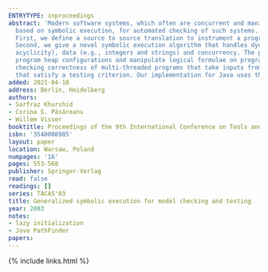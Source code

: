 ```yaml
---
ENTRYTYPE: inproceedings
abstract: 'Modern software systems, which often are concurrent and manipulate complex data structures must be extremely reliable. We present a novel framework
  based on symbolic execution, for automated checking of such systems. We provide a two-fold generalization of traditional symbolic execution based approaches.
  First, we define a source to source translation to instrument a program, which enables standard model checkers to perform symbolic execution of the program.
  Second, we give a novel symbolic execution algorithm that handles dynamically allocated structures (e.g., lists and trees), method preconditions (e.g.,
  acyclicity), data (e.g., integers and strings) and concurrency. The program instrumentation enables a model checker to automatically explore different
  program heap configurations and manipulate logical formulae on program data (using a decision procedure). We illustrate two applications of our framework:
  checking correctness of multi-threaded programs that take inputs from unbounded domains with complex structure and generation of non-isomorphic test inputs
  that satisfy a testing criterion. Our implementation for Java uses the Java PathFinder model checker.'
added: 2021-04-18
address: Berlin, Heidelberg
authors:
- Sarfraz Khurshid
- Corina S. Păsăreanu
- Willem Visser
booktitle: Proceedings of the 9th International Conference on Tools and Algorithms for the Construction and Analysis of Systems
isbn: '3540008985'
layout: paper
location: Warsaw, Poland
numpages: '16'
pages: 553-568
publisher: Springer-Verlag
read: false
readings: []
series: TACAS'03
title: Generalized symbolic execution for model checking and testing
year: 2003
notes:
- lazy initialization
- Java PathFinder
papers:
---
```

{% include links.html %}

